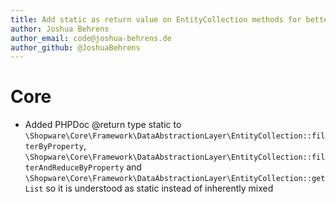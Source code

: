 ```yaml
---
title: Add static as return value on EntityCollection methods for better static code analysis
author: Joshua Behrens
author_email: code@joshua-behrens.de
author_github: @JoshuaBehrens
---
```

# Core
* Added PHPDoc @return type static to `\Shopware\Core\Framework\DataAbstractionLayer\EntityCollection::filterByProperty`, `\Shopware\Core\Framework\DataAbstractionLayer\EntityCollection::filterAndReduceByProperty` and `\Shopware\Core\Framework\DataAbstractionLayer\EntityCollection::getList` so it is understood as static instead of inherently mixed
